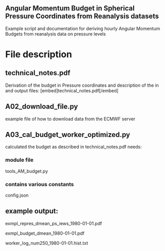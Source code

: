 ## Angular Momentum Budget in Spherical Pressure Coordinates from Reanalysis datasets
Example script and documentation for deriving hourly Angular Momentum Budgets from reanalysis data on pressure levels

# File description
## technical_notes.pdf
Derivation of the budget in Pressure coordinates and description of the in and output files:
[embed]technical_notes.pdf[/embed]


## A02_download_file.py
example file of how to download data from the ECMWF server

## A03_cal_budget_worker_optimized.py
calculated the budget as described in technical_notes.pdf
needs:
### module file
tools_AM_budget.py
### contains various constants
config.json        

## example output:
exmpl_repres_dmean_ps_iews_1980-01-01.pdf

exmpl_budget_dmean_1980-01-01.pdf

worker_log_num250_1980-01-01.hist.txt
